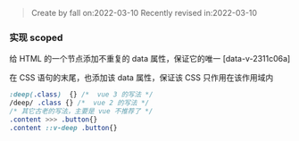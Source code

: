 >Create by fall on:2022-03-10
>Recently revised in:2022-03-10



### 实现 scoped 

给 HTML 的一个节点添加不重复的 data 属性，保证它的唯一 [data-v-2311c06a]

在 CSS 语句的末尾，也添加该 data 属性，保证该 CSS 只作用在该作用域内



```css
:deep(.class)  {} /*  vue 3 的写法 */
/deep/ .class {} /*  vue 2 的写法 */
/* 其它古老的写法，主要是 vue 不推荐了 */ 
.content >>> .button{}
.content ::v-deep .button{}
```

